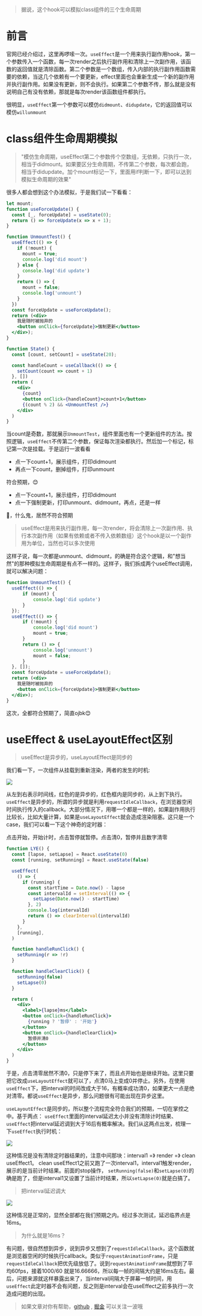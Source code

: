 > 据说，这个hook可以模拟class组件的三个生命周期

# 前言
 官网已经介绍过，这里再啰嗦一次。`useEffect`是一个用来执行副作用hook，第一个参数传入一个函数，每一次render之后执行副作用和清除上一次副作用，该函数的返回值就是清除函数。第二个参数是一个数组，传入内部的执行副作用函数需要的依赖，当这几个依赖有一个要更新，effect里面也会重新生成一个新的副作用并执行副作用。如果没有更新，则不会执行。如果第二个参数不传，那么就是没有说明自己有没有依赖，那就是每次render该函数组件都执行。

很明显，`useEffect`第一个参数可以模仿`didmount`、`didupdate`，它的返回值可以模仿`willunmount`

# class组件生命周期模拟
> "模仿生命周期，useEffect第二个参数传个空数组，无依赖，只执行一次，相当于didmount。如果要区分生命周期，不传第二个参数，每次都会跑，相当于didupdate。加个mount标记一下，里面用if判断一下，即可以达到模拟生命周期的效果"

很多人都会想到这个办法模拟，于是我们试一下看看：
```jsx
let mount;
function useForceUpdate() {
  const [_, forceUpdate] = useState(0);
  return () => forceUpdate(x => x + 1);
}

function UnmountTest() {
  useEffect(() => {
    if (!mount) {
      mount = true;
      console.log('did mount')
    } else {
      console.log('did update')
    }
    return () => {
      mount = false;
      console.log('unmount') 
    }
  })
  const forceUpdate = useForceUpdate();
  return (<div>
    我是随时被抛弃的
    <button onClick={forceUpdate}>强制更新</button>
  </div>);
}

function State() {
  const [count, setCount] = useState(20);

  const handleCount = useCallback(() => {
    setCount(count => count + 1)
  }, [])
  return (
    <div>
      {count}
      <button onClick={handleCount}>count+1</button>
      {(count % 2) && <UnmountTest />}
    </div>
  )
}
```
当count是奇数，那就展示`UnmountTest`，组件里面也有一个更新组件的方法。按照逻辑，`useEffect`不传第二个参数，保证每次渲染都执行。然后加一个标记，标记第一次是挂载。于是运行一波看看

- 点一下count+1，展示组件，打印didmount
- 再点一下count，删掉组件，打印unmount

符合预期，😊

- 点一下count+1，展示组件，打印didmount
- 点一下强制更新，打印unmount、didmount，再点，还是一样

🤔️，什么鬼，居然不符合预期

> useEffect是用来执行副作用，每一次render，将会清除上一次副作用、执行本次副作用（如果有依赖或者不传入依赖数组）这个hook是以一个副作用为单位，当然也可以多次使用

这样子说，每一次都是unmount、didmount，的确是符合这个逻辑，和"想当然"的那种模拟生命周期是有点不一样的。这样子，我们拆成两个useEffect调用，就可以解决问题：
```jsx
function UnmountTest() {
  useEffect(() => {
      if (mount) {
          console.log('did update')
      }
  });
  useEffect(() => {
      if (!mount) {
          console.log('did mount')
          mount = true;
      }
      return () => {
          console.log('unmount')
          mount = false;
      }
  }, []);
  const forceUpdate = useForceUpdate();
  return (<div>
    我是随时被抛弃的
    <button onClick={forceUpdate}>强制更新</button>
  </div>);
}
```

这次，全都符合预期了，简直ojbk😊

# useEffect & useLayoutEffect区别
> useEffect是异步的，useLayoutEffect是同步的

我们看一下，一次组件从挂载到重新渲染，两者的发生的时机:

![](https://user-gold-cdn.xitu.io/2019/5/12/16aaca141c8b7546?w=1952&h=468&f=png&s=969064)

从左到右表示时间线，红色的是异步的，红色框内是同步的，从上到下执行。`useEffect`是异步的，所谓的异步就是利用`requestIdleCallback`，在浏览器空闲时间执行传入的callback。大部分情况下，用哪一个都是一样的，如果副作用执行比较长，比如大量计算，如果是`useLayoutEffect`就会造成渲染阻塞。这只是一个case，我们可以看一下这个神奇的定时器：


点击开始，开始计时，点击暂停就暂停。点击清0，暂停并且数字清零
```jsx
function LYE() {
  const [lapse, setLapse] = React.useState(0)
  const [running, setRunning] = React.useState(false)

  useEffect(
    () => {
      if (running) {
        const startTime = Date.now() - lapse
        const intervalId = setInterval(() => {
          setLapse(Date.now() - startTime)
        }, 2)
        console.log(intervalId)
        return () => clearInterval(intervalId)
      }
    },
    [running],
  )

  function handleRunClick() {
    setRunning(r => !r)
  }

  function handleClearClick() {
    setRunning(false)
    setLapse(0)
  }

  return (
    <div>
      <label>{lapse}ms</label>
      <button onClick={handleRunClick}>
        {running ? '暂停' : '开始'}
      </button>
      <button onClick={handleClearClick}>
        暂停并清0
      </button>
    </div>
  )
}
```

于是，点击清零居然不清0，只是停下来了，而且点开始也是继续开始。这里只要把它改成`useLayoutEffect`就可以了，点清0马上变成0并停止。另外，在使用`useEffect`下，把interval的时间改成大于16，有概率成功清0，如果更大一点是绝对清零。都说`useEffect`是异步，那么问题很有可能出现在异步这里。

`useLayoutEffect`是同步的，所以整个流程完全符合我们的预期，一切在掌控之中。基于两点： `useEffect`里面的interval延迟太小并没有清除计时结果、`useEffect`把interval延迟调到大于16后有概率解决。我们从这两点出发，梳理一下`useEffect`执行时机：

![](https://user-gold-cdn.xitu.io/2019/5/12/16aacba0a3cd5d3d?w=970&h=189&f=png&s=72725)

这种情况是没有清除定时器结果的，注意中间那块：interval1 =》 render =》 clean useEffect1。 clean useEffect1之前又跑了一次interval1，interval1触发render，展示的是当前计时结果。前面的stop操作，    `setRunning(false)`和`setLapse(0)`的确是跑了，但是interval1又设置了当前计时结果，所以`setLapse(0)`就是白搞了。

> 把interval延迟调大

![](https://user-gold-cdn.xitu.io/2019/5/12/16aacbe084570c6a?w=946&h=227&f=png&s=60300)

这种情况是正常的，显然全部都在我们预期之内。经过多次测试，延迟临界点是16ms。

> 为什么就是16ms？

有问题，很自然想到异步，说到异步又想到了`requestIdleCallback`，这个函数就是浏览器空闲的时候执行callback。类似于`requestAnimationFrame`，只是`requestIdleCallback`把优先级放低了。说到`requestAnimationFrame`就想到了平均60fps，接着1000/60 就是16.66666，所以每一帧的间隔大约是16ms左右。最后，问题来源就这样暴露出来了，当interval间隔大于屏幕一帧时间，用`useEffect`此定时器不会有问题，反之则是interval会在useEffect之前多执行一次造成问题的出现。

> 如果文章对你有帮助，[github](https://github.com/lhyt/issue/issues/37) , [掘金](https://juejin.im/user/5acc4ab4f265da239148703d)  可以关注一波哦
